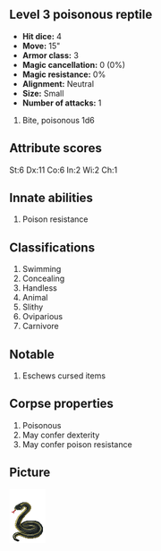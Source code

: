 ## Level 3 poisonous reptile
- **Hit dice:** 4
- **Move:** 15"
- **Armor class:** 3
- **Magic cancellation:** 0 (0%)
- **Magic resistance:** 0%
- **Alignment:** Neutral
- **Size:** Small
- **Number of attacks:** 1
1. Bite, poisonous 1d6
## Attribute scores
St:6 Dx:11 Co:6 In:2 Wi:2 Ch:1
## Innate abilities
1. Poison resistance
## Classifications
1. Swimming
2. Concealing
3. Handless
4. Animal
5. Slithy
6. Oviparious
7. Carnivore
## Notable
1. Eschews cursed items
## Corpse properties
1. Poisonous
2. May confer dexterity
3. May confer poison resistance
## Picture
![Snake](https://github.com/hyvanmielenpelit/GnollHackTileSet/blob/main/Monsters/snake/snake.png)
